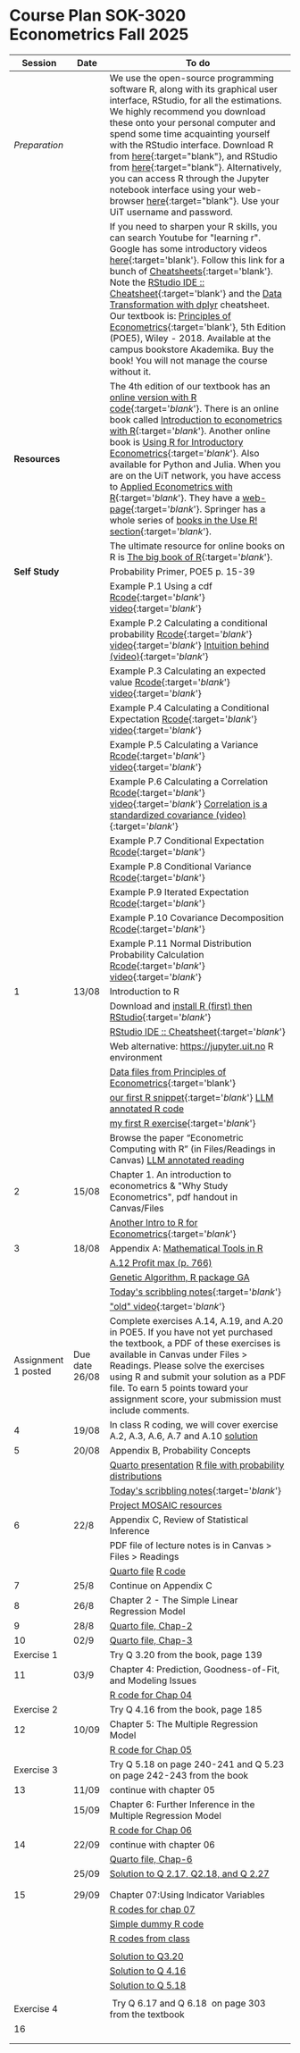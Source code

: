 # Course Plan SOK-3020 Econometrics Fall 2025

| Session  | Date | To do                                            |
|------------------|---------|------------------------------------------------------------------|
| *Preparation*    |         | We use the open-source programming software R, along with its graphical user interface, RStudio, for all the estimations. We highly recommend you download these onto your personal computer and spend some time acquainting yourself with the RStudio interface. Download R from [here](https://cloud.r-project.org/){:target="blank"}, and RStudio from [here](https://posit.co/download/rstudio-desktop/){:target="blank"}. Alternatively, you can access R through the Jupyter notebook interface using your web-browser [here](https://jupyter.uit.no){:target="blank"}. Use your UiT username and password.   |
|                  |          | If you need to sharpen your R skills, you can search Youtube for "learning r". Google has some introductory videos [here](https://www.youtube.com/playlist?list=PLOU2XLYxmsIK9qQfztXeybpHvru-TrqAP){:target='blank'}. Follow this link for a bunch of [Cheatsheets](https://posit.co/resources/cheatsheets/){:target='blank'}. Note the [RStudio IDE :: Cheatsheet](https://rstudio.github.io/cheatsheets/html/rstudio-ide.html){:target='blank'} and the [Data Transformation with dplyr](https://rstudio.github.io/cheatsheets/html/data-transformation.html) cheatsheet. Our textbook is: [Principles of Econometrics](http://principlesofeconometrics.com/poe5/poe5.html){:target='blank'}, 5th Edition (POE5), Wiley - 2018. Available at the campus bookstore Akademika. Buy the book! You will not manage the course without it. |
| **Resources** |            | The 4th edition of our textbook has an [online version with R code](https://bookdown.org/ccolonescu/RPoE4/){:target='_blank_'}. There is an online book called [Introduction to econometrics with R](https://www.econometrics-with-r.org/index.html){:target='_blank_'}. Another online book is [Using R for Introductory Econometrics](http://urfie.net){:target='_blank_'}. Also available for Python and Julia. When you are on the UiT network, you have access to [Applied Econometrics with R](https://link.springer.com/book/10.1007%2F978-0-387-77318-6){:target='_blank_'}. They have a [web-page](https://eeecon.uibk.ac.at/~zeileis/teaching/AER/){:target='_blank_'}. Springer has a whole series of [books in the Use R! section](https://link.springer.com/search?facet-series=%226991%22&facet-content-type=%22Book%22){:target='_blank_'}. |
|                  |         | The ultimate resource for online books on R is [The big book of R](https://www.bigbookofr.com/){:target='_blank_'}. |
| **Self Study** |     |  Probability Primer, POE5 p. 15-39 |
|   |   |  Example P.1 Using a cdf  [Rcode](https://raw.githubusercontent.com/uit-sok-3020-h23/uit-sok-3020-h23.github.io/main/example_p1%20using%20a%20cdf.R){:target='_blank_'}  [video](https://uit.cloud.panopto.eu/Panopto/Pages/Viewer.aspx?id=20d5f48a-e081-4ce0-b024-b0610078f235){:target='_blank_'}  |
|   |   | Example P.2 Calculating a conditional probability [Rcode](https://raw.githubusercontent.com/uit-sok-3020-h23/uit-sok-3020-h23.github.io/main/example_p2%20calculating%20a%20conditional%20probability.R){:target='_blank_'}  [video](https://uit.cloud.panopto.eu/Panopto/Pages/Viewer.aspx?id=ae78fd28-9635-41fe-a3a9-b0610078f247){:target='_blank_'}  [Intuition behind (video)](https://uit.cloud.panopto.eu/Panopto/Pages/Viewer.aspx?id=79a7b549-d8d7-4230-87fd-b0610078f23f){:target='_blank_'}  |  
|   |   | Example P.3 Calculating an expected value  [Rcode](https://raw.githubusercontent.com/uit-sok-3020-h23/uit-sok-3020-h23.github.io/main/example_p3%20calculating%20an%20expected%20value.R){:target='_blank_'}  [video](https://uit.cloud.panopto.eu/Panopto/Pages/Viewer.aspx?id=32f60538-9af0-4ea4-89f3-b0610078f0d9){:target='_blank_'}   |  
|   |   | Example P.4 Calculating a Conditional Expectation  [Rcode](https://raw.githubusercontent.com/uit-sok-3020-h23/uit-sok-3020-h23.github.io/main/example_p4%20calculating%20a%20conditional%20expectation.R){:target='_blank_'}  [video](https://uit.cloud.panopto.eu/Panopto/Pages/Viewer.aspx?id=7f00a56e-92b0-4c21-8073-b0610078f577){:target='_blank_'}   |  
|   |   | Example P.5 Calculating a Variance  [Rcode](https://raw.githubusercontent.com/uit-sok-3020-h23/uit-sok-3020-h23.github.io/main/example_p5%20calculating%20a%20variance.R){:target='_blank_'}  [video](https://uit.cloud.panopto.eu/Panopto/Pages/Viewer.aspx?id=d75b1ca0-b337-4438-b4b5-b0610078f64c){:target='_blank_'}   |  
|   |   | Example P.6 Calculating a Correlation [Rcode](https://raw.githubusercontent.com/uit-sok-3020-h23/uit-sok-3020-h23.github.io/main/example_p6%20calculating%20a%20correlation.R){:target='_blank_'}  [video](https://uit.cloud.panopto.eu/Panopto/Pages/Viewer.aspx?id=64831e5e-8ca8-41db-b18b-b0610078f747){:target='_blank_'} [Correlation is a standardized covariance (video)](https://uit.cloud.panopto.eu/Panopto/Pages/Viewer.aspx?id=068b0fb1-4f62-49c6-86f7-b0610078f56e){:target='_blank_'}   |  
|   |   | Example P.7 Conditional Expectation  [Rcode](https://raw.githubusercontent.com/uit-sok-3020-h23/uit-sok-3020-h23.github.io/main/example_p7%20conditional%20expectation.R){:target='_blank_'}     |  
|   |   | Example P.8 Conditional Variance  [Rcode](https://raw.githubusercontent.com/uit-sok-3020-h23/uit-sok-3020-h23.github.io/main/example_p8%20conditional%20variance.R){:target='_blank_'}     |  
|   |   | Example P.9 Iterated Expectation  [Rcode](https://raw.githubusercontent.com/uit-sok-3020-h23/uit-sok-3020-h23.github.io/main/example_p9%20iterated%20expectation.R){:target='_blank_'}     |  
|   |   | Example P.10 Covariance Decomposition  [Rcode](https://raw.githubusercontent.com/uit-sok-3020-h23/uit-sok-3020-h23.github.io/main/example_p10%20covariance%20decomposition.R){:target='_blank_'}   |  
|   |   | Example P.11 Normal Distribution Probability Calculation  [Rcode](https://raw.githubusercontent.com/uit-sok-3020-h23/uit-sok-3020-h23.github.io/main/example_p11-normal-distribution-probability-calculation.R){:target='_blank_'}  [video](https://uit.cloud.panopto.eu/Panopto/Pages/Viewer.aspx?id=ed10162c-003a-441f-bc7f-b06200d77a64){:target='_blank_'}   |  
| 1  |   13/08 | Introduction to R|
|    |       |   Download and [install R (first) then RStudio](https://posit.co/download/rstudio-desktop/){:target='_blank_'} |
|    |       |  [RStudio IDE :: Cheatsheet](https://rstudio.github.io/cheatsheets/html/rstudio-ide.html){:target='_blank_'}   |
|    |       |  Web alternative: <https://jupyter.uit.no> R environment | 
|    |       |  [Data files from Principles of Econometrics](https://www.principlesofeconometrics.com/poe5/poe5data.html){:target='blank'}    |
|    |       |  [our first R snippet](https://raw.githubusercontent.com/UiT-SOK-3020-H25/UiT-SOK-3020-H25.github.io/refs/heads/main/our_first_R_snippet.r){:target='_blank_'} [LLM annotated R code](https://chatgpt.com/share/6895fe8c-f40c-8011-9606-3c8886a7f9b9) |
|   |       | [my first R exercise](https://raw.githubusercontent.com/UiT-SOK-3020-H25/UiT-SOK-3020-H25.github.io/refs/heads/main/my_first_R_exercise.r){:target='_blank_'}  |
|    |    | Browse the paper “Econometric Computing with R” (in Files/Readings in Canvas) [LLM annotated reading](https://chatgpt.com/share/68960749-0960-8011-8910-1bbbe602e36f) | 
| 2  | 15/08 | Chapter 1. An introduction to econometrics & "Why Study Econometrics", pdf handout in Canvas/Files | 
|   |      |  [Another Intro to R for Econometrics](https://raw.githubusercontent.com/uit-sok-3020-H25/uit-sok-3020-H25.github.io/main/another%20intro%20to%20R%20for%20econometrics.qmd){:target='_blank_'} |
| 3  | 18/08  | Appendix A: [Mathematical Tools in R](https://raw.githubusercontent.com/uit-sok-3020-h25/uit-sok-3020-h25.github.io/main/Apdx_A_annotated.qmd)   |
|    |       | [A.12 Profit max (p. 766)](https://raw.githubusercontent.com/uit-sok-3020-h25/uit-sok-3020-h25.github.io/main/profit_maximization.qmd) |
|    |       |  [Genetic Algorithm, R package GA](https://raw.githubusercontent.com/uit-sok-3020-h25/uit-sok-3020-h25.github.io/main/opt_min_max_GA.R) | 
|   |        | [Today's scribbling notes](https://raw.githubusercontent.com/uit-sok-3020-h25/uit-sok-3020-h25.github.io/main/Notat%2018.%20aug.%202025.pdf){:target='_blank_'} |
| |  | ["old" video](https://uit.cloud.panopto.eu/Panopto/Pages/Viewer.aspx?id=e39c6666f51844efa636aee500c51b7a){:target='_blank_'}    |
| Assignment 1 posted | Due date 26/08  | Complete exercises A.14, A.19, and A.20 in POE5. If you have not yet purchased the textbook, a PDF of these exercises is available in Canvas under Files > Readings. Please solve the exercises using R and submit your solution as a PDF file. To earn 5 points toward your assignment score, your submission must include comments. |
| 4   |  19/08   |  In class R coding, we will cover exercise A.2, A.3, A.6, A.7 and A.10   [solution](https://raw.githubusercontent.com/uit-sok-3020-h25/uit-sok-3020-h25.github.io/main/Apdx_A_soln_exerc.qmd)                         |
| 5  | 20/08    | Appendix B, Probability Concepts                                |
|    |         |  [Quarto presentation](https://raw.githubusercontent.com/uit-sok-3020-h25/uit-sok-3020-h25.github.io/main/Apdx_B.qmd)  [R file with probability distributions](https://raw.githubusercontent.com/uit-sok-3020-h25/uit-sok-3020-h25.github.io/main/distribution_examples.R)                |
|   |        | [Today's scribbling notes](https://raw.githubusercontent.com/uit-sok-3020-h25/uit-sok-3020-h25.github.io/main/Notat%2020.%20aug.%202025.pdf){:target='_blank_'} |
|    |         | [Project MOSAIC resources](https://cran.r-project.org/web/packages/mosaic/index.html)                 |
|  6 | 22/8    |  Appendix C, Review of Statistical Inference                           |
|   |     |      PDF file of lecture notes is in Canvas > Files > Readings                         |
|   |     |      [Quarto file](https://raw.githubusercontent.com/uit-sok-3020-h25/uit-sok-3020-h25.github.io/main/Apdx_C_new.qmd)      [R code](https://raw.githubusercontent.com/uit-sok-3020-h25/uit-sok-3020-h25.github.io/main/teach_demos.R)                         |
|  7 |  25/8   |  Continue on Appendix C                                 |
| 8  |  26/8   |   Chapter 2 - The Simple Linear Regression Model                            |
|   9| 28/8     |  [Quarto file, Chap-2](https://github.com/UiT-SOK-3020-H25/UiT-SOK-3020-H25.github.io/blob/main/Chapter2_PPT.qmd)                            |
|10|02/9|[Quarto file, Chap-3](https://raw.githubusercontent.com/UiT-SOK-3020-H25/UiT-SOK-3020-H25.github.io/refs/heads/main/Chapter3_PPT.qmd)|
|Exercise 1 || Try Q 3.20 from the book, page 139|
|11|03/9|Chapter 4: Prediction, Goodness-of-Fit, and Modeling Issues|
|||[R code for Chap 04](https://github.com/UiT-SOK-3020-H25/UiT-SOK-3020-H25.github.io/blob/main/Chapter_4.R)|
|Exercise 2|| Try Q 4.16 from the book, page 185|
|12|10/09|Chapter 5: The Multiple Regression Model|
|||[R code for Chap 05](https://github.com/UiT-SOK-3020-H25/UiT-SOK-3020-H25.github.io/blob/main/Chapter_5.R)|
|Exercise 3|| Try Q 5.18  on page 240-241 and Q 5.23 on page 242-243 from the book|
|13|11/09|continue with chapter 05|
||15/09|Chapter 6: Further Inference in the Multiple Regression Model |
|||[R code for Chap 06](https://github.com/UiT-SOK-3020-H25/UiT-SOK-3020-H25.github.io/blob/main/Chapter_6.R)|
|14|22/09|continue with chapter 06|
||| [Quarto file, Chap-6](https://github.com/UiT-SOK-3020-H25/UiT-SOK-3020-H25.github.io/blob/main/chap06.qmd) |
||25/09|[Solution to Q 2.17, Q2.18, and Q 2.27](https://github.com/UiT-SOK-3020-H25/UiT-SOK-3020-H25.github.io/blob/main/Exer_chap2_motel.R)|
||||
||||
|15|29/09| Chapter 07:Using Indicator Variables|
|||[R codes for chap 07](https://raw.githubusercontent.com/uit-sok-3020-h24/uit-sok-3020-h24.github.io/main/chapter_7.R) |
|||[Simple dummy R code ](https://raw.githubusercontent.com/uit-sok-3020-h23/uit-sok-3020-h23.github.io/main/simple_dummy.R)|
|||[R codes from class](https://github.com/UiT-SOK-3020-H25/UiT-SOK-3020-H25.github.io/blob/main/test_1.R)|
||||
|||[Solution to Q3.20](https://github.com/UiT-SOK-3020-H25/UiT-SOK-3020-H25.github.io/blob/main/Solution_Q3.20.R)|
|||[Solution to Q 4.16](https://github.com/UiT-SOK-3020-H25/UiT-SOK-3020-H25.github.io/blob/main/Solution_Q4.16.R)|
|||[Solution to Q 5.18](https://github.com/UiT-SOK-3020-H25/UiT-SOK-3020-H25.github.io/blob/main/Solution_Q5.18.R)|
||||
|Exercise 4|| Try Q 6.17 and Q 6.18  on page 303 from the textbook|
|16|||
||||
||||






